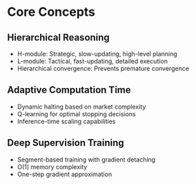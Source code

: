 # Core Concepts

## Hierarchical Reasoning
- H-module: Strategic, slow-updating, high-level planning
- L-module: Tactical, fast-updating, detailed execution
- Hierarchical convergence: Prevents premature convergence

## Adaptive Computation Time
- Dynamic halting based on market complexity
- Q-learning for optimal stopping decisions
- Inference-time scaling capabilities

## Deep Supervision Training
- Segment-based training with gradient detaching
- O(1) memory complexity
- One-step gradient approximation
